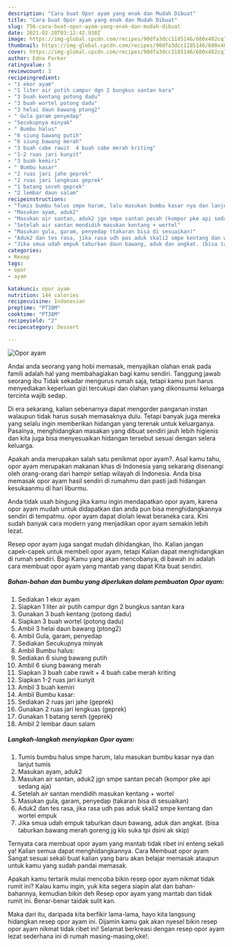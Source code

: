 ```yaml
---
description: "Cara buat Opor ayam yang enak dan Mudah Dibuat"
title: "Cara buat Opor ayam yang enak dan Mudah Dibuat"
slug: 756-cara-buat-opor-ayam-yang-enak-dan-mudah-dibuat
date: 2021-02-20T03:12:42.938Z
image: https://img-global.cpcdn.com/recipes/90dfa3dcc1185146/680x482cq70/opor-ayam-foto-resep-utama.jpg
thumbnail: https://img-global.cpcdn.com/recipes/90dfa3dcc1185146/680x482cq70/opor-ayam-foto-resep-utama.jpg
cover: https://img-global.cpcdn.com/recipes/90dfa3dcc1185146/680x482cq70/opor-ayam-foto-resep-utama.jpg
author: Edna Parker
ratingvalue: 5
reviewcount: 3
recipeingredient:
- "1 ekor ayam"
- "1 liter air putih campur dgn 2 bungkus santan kara"
- "3 buah kentang potong dadu"
- "3 buah wortel potong dadu"
- "3 helai daun bawang ptong2"
- " Gula garam penyedap"
- "Secukupnya minyak"
- " Bumbu halus"
- "6 siung bawang putih"
- "6 siung bawang merah"
- "3 buah cabe rawit  4 buah cabe merah kriting"
- "1-2 ruas jari kunyit"
- "3 buah kemiri"
- " Bumbu kasar"
- "2 ruas jari jahe geprek"
- "2 ruas jari lengkuas geprek"
- "1 batang sereh geprek"
- "2 lembar daun salam"
recipeinstructions:
- "Tumis bumbu halus smpe harum, lalu masukan bumbu kasar nya dan lanjut tumis"
- "Masukan ayam, aduk2"
- "Masukan air santan, aduk2 jgn smpe santan pecah (kompor pke api sedang aja)"
- "Setelah air santan mendidih masukan kentang + wortel"
- "Masukan gula, garam, penyedap (takaran bisa di sesuaikan)"
- "Aduk2 dan tes rasa, jika rasa udh pas aduk skali2 smpe kentang dan wortel empuk"
- "Jika smua udah empuk taburkan daun bawang, aduk dan angkat. (bisa taburkan bawang merah goreng jg klo suka tpi dsini ak skip)"
categories:
- Resep
tags:
- opor
- ayam

katakunci: opor ayam 
nutrition: 144 calories
recipecuisine: Indonesian
preptime: "PT38M"
cooktime: "PT38M"
recipeyield: "2"
recipecategory: Dessert

---
```



![Opor ayam](https://img-global.cpcdn.com/recipes/90dfa3dcc1185146/680x482cq70/opor-ayam-foto-resep-utama.jpg)

Andai anda seorang yang hobi memasak, menyajikan olahan enak pada famili adalah hal yang membahagiakan bagi kamu sendiri. Tanggung jawab seorang ibu Tidak sekadar mengurus rumah saja, tetapi kamu pun harus menyediakan keperluan gizi tercukupi dan olahan yang dikonsumsi keluarga tercinta wajib sedap.

Di era  sekarang, kalian sebenarnya dapat mengorder panganan instan walaupun tidak harus susah memasaknya dulu. Tetapi banyak juga mereka yang selalu ingin memberikan hidangan yang terenak untuk keluarganya. Pasalnya, menghidangkan masakan yang dibuat sendiri jauh lebih higienis dan kita juga bisa menyesuaikan hidangan tersebut sesuai dengan selera keluarga. 



Apakah anda merupakan salah satu penikmat opor ayam?. Asal kamu tahu, opor ayam merupakan makanan khas di Indonesia yang sekarang disenangi oleh orang-orang dari hampir setiap wilayah di Indonesia. Anda bisa memasak opor ayam hasil sendiri di rumahmu dan pasti jadi hidangan kesukaanmu di hari liburmu.

Anda tidak usah bingung jika kamu ingin mendapatkan opor ayam, karena opor ayam mudah untuk didapatkan dan anda pun bisa menghidangkannya sendiri di tempatmu. opor ayam dapat diolah lewat beraneka cara. Kini sudah banyak cara modern yang menjadikan opor ayam semakin lebih lezat.

Resep opor ayam juga sangat mudah dihidangkan, lho. Kalian jangan capek-capek untuk membeli opor ayam, tetapi Kalian dapat menghidangkan di rumah sendiri. Bagi Kamu yang akan mencobanya, di bawah ini adalah cara membuat opor ayam yang mantab yang dapat Kita buat sendiri.

<!--inarticleads1-->

##### Bahan-bahan dan bumbu yang diperlukan dalam pembuatan Opor ayam:

1. Sediakan 1 ekor ayam
1. Siapkan 1 liter air putih campur dgn 2 bungkus santan kara
1. Gunakan 3 buah kentang (potong dadu)
1. Siapkan 3 buah wortel (potong dadu)
1. Ambil 3 helai daun bawang (ptong2)
1. Ambil  Gula, garam, penyedap
1. Sediakan Secukupnya minyak
1. Ambil  Bumbu halus:
1. Sediakan 6 siung bawang putih
1. Ambil 6 siung bawang merah
1. Siapkan 3 buah cabe rawit + 4 buah cabe merah kriting
1. Siapkan 1-2 ruas jari kunyit
1. Ambil 3 buah kemiri
1. Ambil  Bumbu kasar:
1. Sediakan 2 ruas jari jahe (geprek)
1. Gunakan 2 ruas jari lengkuas (geprek)
1. Gunakan 1 batang sereh (geprek)
1. Ambil 2 lembar daun salam




<!--inarticleads2-->

##### Langkah-langkah menyiapkan Opor ayam:

1. Tumis bumbu halus smpe harum, lalu masukan bumbu kasar nya dan lanjut tumis
1. Masukan ayam, aduk2
1. Masukan air santan, aduk2 jgn smpe santan pecah (kompor pke api sedang aja)
1. Setelah air santan mendidih masukan kentang + wortel
1. Masukan gula, garam, penyedap (takaran bisa di sesuaikan)
1. Aduk2 dan tes rasa, jika rasa udh pas aduk skali2 smpe kentang dan wortel empuk
1. Jika smua udah empuk taburkan daun bawang, aduk dan angkat. (bisa taburkan bawang merah goreng jg klo suka tpi dsini ak skip)




Ternyata cara membuat opor ayam yang mantab tidak ribet ini enteng sekali ya! Kalian semua dapat menghidangkannya. Cara Membuat opor ayam Sangat sesuai sekali buat kalian yang baru akan belajar memasak ataupun untuk kamu yang sudah pandai memasak.

Apakah kamu tertarik mulai mencoba bikin resep opor ayam nikmat tidak rumit ini? Kalau kamu ingin, yuk kita segera siapin alat dan bahan-bahannya, kemudian bikin deh Resep opor ayam yang mantab dan tidak rumit ini. Benar-benar taidak sulit kan. 

Maka dari itu, daripada kita berfikir lama-lama, hayo kita langsung hidangkan resep opor ayam ini. Dijamin kamu gak akan nyesel bikin resep opor ayam nikmat tidak ribet ini! Selamat berkreasi dengan resep opor ayam lezat sederhana ini di rumah masing-masing,oke!.

